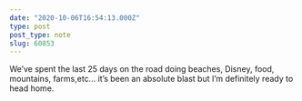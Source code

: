 ```yaml
---
date: "2020-10-06T16:54:13.000Z"
type: post 
post_type: note
slug: 60853
---
```

We’ve spent the last 25 days on the road doing beaches, Disney, food, mountains, farms,etc... it’s been an absolute blast but I’m definitely ready to head home. 


